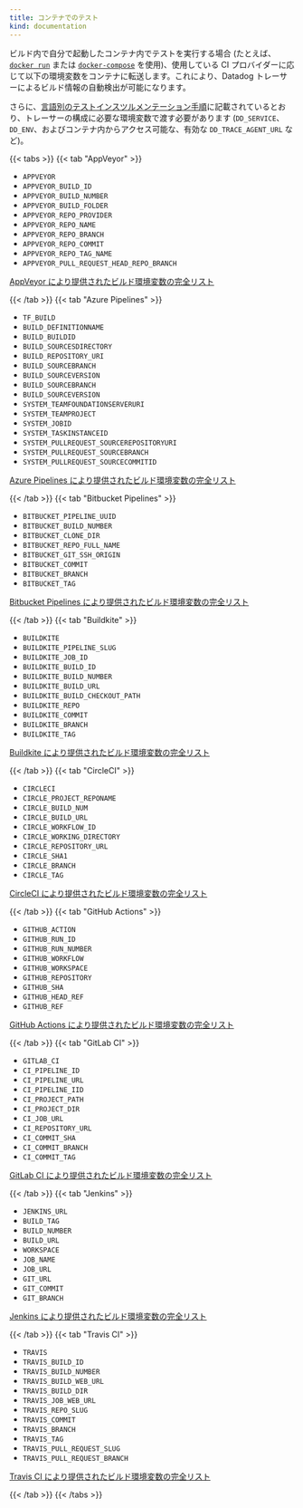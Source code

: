 ```yaml
---
title: コンテナでのテスト
kind: documentation
---
```

ビルド内で自分で起動したコンテナ内でテストを実行する場合 (たとえば、[`docker run`][1] または [`docker-compose`][2] を使用)、使用している CI プロバイダーに応じて以下の環境変数をコンテナに転送します。これにより、Datadog トレーサーによるビルド情報の自動検出が可能になります。

さらに、[言語別のテストインスツルメンテーション手順][3]に記載されているとおり、トレーサーの構成に必要な環境変数で渡す必要があります (`DD_SERVICE`、`DD_ENV`、およびコンテナ内からアクセス可能な、有効な `DD_TRACE_AGENT_URL` など)。

{{< tabs >}}
{{< tab "AppVeyor" >}}

- `APPVEYOR`
- `APPVEYOR_BUILD_ID`
- `APPVEYOR_BUILD_NUMBER`
- `APPVEYOR_BUILD_FOLDER`
- `APPVEYOR_REPO_PROVIDER`
- `APPVEYOR_REPO_NAME`
- `APPVEYOR_REPO_BRANCH`
- `APPVEYOR_REPO_COMMIT`
- `APPVEYOR_REPO_TAG_NAME`
- `APPVEYOR_PULL_REQUEST_HEAD_REPO_BRANCH`

[AppVeyor により提供されたビルド環境変数の完全リスト][1]


[1]: https://www.appveyor.com/docs/environment-variables/
{{< /tab >}}
{{< tab "Azure Pipelines" >}}

- `TF_BUILD`
- `BUILD_DEFINITIONNAME`
- `BUILD_BUILDID`
- `BUILD_SOURCESDIRECTORY`
- `BUILD_REPOSITORY_URI`
- `BUILD_SOURCEBRANCH`
- `BUILD_SOURCEVERSION`
- `BUILD_SOURCEBRANCH`
- `BUILD_SOURCEVERSION`
- `SYSTEM_TEAMFOUNDATIONSERVERURI`
- `SYSTEM_TEAMPROJECT`
- `SYSTEM_JOBID`
- `SYSTEM_TASKINSTANCEID`
- `SYSTEM_PULLREQUEST_SOURCEREPOSITORYURI`
- `SYSTEM_PULLREQUEST_SOURCEBRANCH`
- `SYSTEM_PULLREQUEST_SOURCECOMMITID`

[Azure Pipelines により提供されたビルド環境変数の完全リスト][1]


[1]: https://docs.microsoft.com/en-us/azure/devops/pipelines/build/variables?view=azure-devops
{{< /tab >}}
{{< tab "Bitbucket Pipelines" >}}

- `BITBUCKET_PIPELINE_UUID`
- `BITBUCKET_BUILD_NUMBER`
- `BITBUCKET_CLONE_DIR`
- `BITBUCKET_REPO_FULL_NAME`
- `BITBUCKET_GIT_SSH_ORIGIN`
- `BITBUCKET_COMMIT`
- `BITBUCKET_BRANCH`
- `BITBUCKET_TAG`

[Bitbucket Pipelines により提供されたビルド環境変数の完全リスト][1]


[1]: https://support.atlassian.com/bitbucket-cloud/docs/variables-and-secrets/
{{< /tab >}}
{{< tab "Buildkite" >}}

- `BUILDKITE`
- `BUILDKITE_PIPELINE_SLUG`
- `BUILDKITE_JOB_ID`
- `BUILDKITE_BUILD_ID`
- `BUILDKITE_BUILD_NUMBER`
- `BUILDKITE_BUILD_URL`
- `BUILDKITE_BUILD_CHECKOUT_PATH`
- `BUILDKITE_REPO`
- `BUILDKITE_COMMIT`
- `BUILDKITE_BRANCH`
- `BUILDKITE_TAG`

[Buildkite により提供されたビルド環境変数の完全リスト][1]


[1]: https://buildkite.com/docs/pipelines/environment-variables
{{< /tab >}}
{{< tab "CircleCI" >}}

- `CIRCLECI`
- `CIRCLE_PROJECT_REPONAME`
- `CIRCLE_BUILD_NUM`
- `CIRCLE_BUILD_URL`
- `CIRCLE_WORKFLOW_ID`
- `CIRCLE_WORKING_DIRECTORY`
- `CIRCLE_REPOSITORY_URL`
- `CIRCLE_SHA1`
- `CIRCLE_BRANCH`
- `CIRCLE_TAG`

[CircleCI により提供されたビルド環境変数の完全リスト][1]


[1]: https://circleci.com/docs/2.0/env-vars/#built-in-environment-variables
{{< /tab >}}
{{< tab "GitHub Actions" >}}

- `GITHUB_ACTION`
- `GITHUB_RUN_ID`
- `GITHUB_RUN_NUMBER`
- `GITHUB_WORKFLOW`
- `GITHUB_WORKSPACE`
- `GITHUB_REPOSITORY`
- `GITHUB_SHA`
- `GITHUB_HEAD_REF`
- `GITHUB_REF`

[GitHub Actions により提供されたビルド環境変数の完全リスト][1]


[1]: https://docs.github.com/en/free-pro-team@latest/actions/reference/environment-variables#default-environment-variables
{{< /tab >}}
{{< tab "GitLab CI" >}}

- `GITLAB_CI`
- `CI_PIPELINE_ID`
- `CI_PIPELINE_URL`
- `CI_PIPELINE_IID`
- `CI_PROJECT_PATH`
- `CI_PROJECT_DIR`
- `CI_JOB_URL`
- `CI_REPOSITORY_URL`
- `CI_COMMIT_SHA`
- `CI_COMMIT_BRANCH`
- `CI_COMMIT_TAG`

[GitLab CI により提供されたビルド環境変数の完全リスト][1]


[1]: https://docs.gitlab.com/ee/ci/variables/predefined_variables.html
{{< /tab >}}
{{< tab "Jenkins" >}}

- `JENKINS_URL`
- `BUILD_TAG`
- `BUILD_NUMBER`
- `BUILD_URL`
- `WORKSPACE`
- `JOB_NAME`
- `JOB_URL`
- `GIT_URL`
- `GIT_COMMIT`
- `GIT_BRANCH`

[Jenkins により提供されたビルド環境変数の完全リスト][1]


[1]: https://wiki.jenkins.io/display/JENKINS/Building+a+software+project
{{< /tab >}}
{{< tab "Travis CI" >}}

- `TRAVIS`
- `TRAVIS_BUILD_ID`
- `TRAVIS_BUILD_NUMBER`
- `TRAVIS_BUILD_WEB_URL`
- `TRAVIS_BUILD_DIR`
- `TRAVIS_JOB_WEB_URL`
- `TRAVIS_REPO_SLUG`
- `TRAVIS_COMMIT`
- `TRAVIS_BRANCH`
- `TRAVIS_TAG`
- `TRAVIS_PULL_REQUEST_SLUG`
- `TRAVIS_PULL_REQUEST_BRANCH`

[Travis CI により提供されたビルド環境変数の完全リスト][1]


[1]: https://docs.travis-ci.com/user/environment-variables/#default-environment-variables
{{< /tab >}}
{{< /tabs >}}

[1]: https://docs.docker.com/engine/reference/run/
[2]: https://docs.docker.com/compose/reference/
[3]: /ja/continuous_integration/setup_tests/